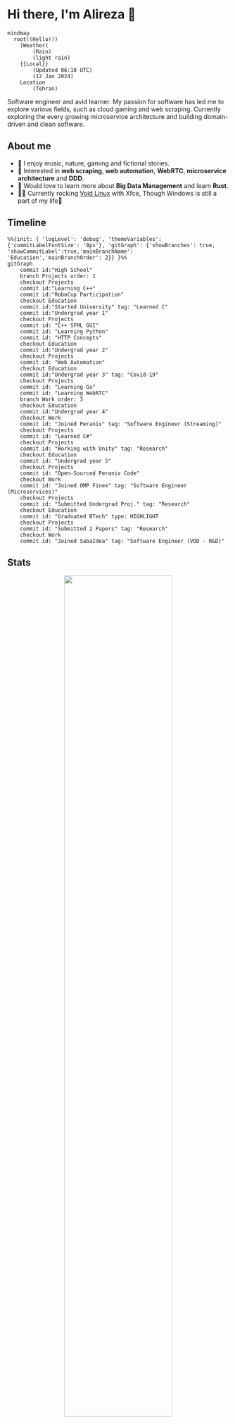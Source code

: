 Hi there, I'm Alireza :wave:
===========================
```mermaid
mindmap
  root((Hello!))
    )Weather(
        (Rain)
        (light rain)
    {{Local}}
        (Updated 06:10 UTC)
        (12 Jan 2024)
    Location
        (Tehran)
```
 
Software engineer and avid learner. My passion for software has led me to explore various fields, such as cloud gaming and web scraping. Currently exploring the every growing microservice architecture and building domain-driven and clean software.

## About me  
- 🌱 I enjoy music, nature, gaming and fictional stories.  
- 🔭 Interested in __web scraping__, __web automation__, __WebRTC__, __microservice architecture__ and __DDD__.
- 🤔 Would love to learn more about __Big Data Management__ and learn __Rust__.  
- 👨‍💻 Currently rocking [Void Linux](https://voidlinux.org/) with Xfce, Though Windows is still a part of my life🙂

## Timeline
```mermaid
%%{init: { 'logLevel': 'debug', 'themeVariables': {'commitLabelFontSize': '8px'}, 'gitGraph': {'showBranches': true, 'showCommitLabel':true,'mainBranchName': 'Education','mainBranchOrder': 2}} }%%
gitGraph
    commit id:"High School"
    branch Projects order: 1
    checkout Projects
    commit id:"Learning C++"
    commit id:"RoboCup Participation"
    checkout Education
    commit id:"Started University" tag: "Learned C"
    commit id:"Undergrad year 1"
    checkout Projects
    commit id: "C++ SFML GUI"
    commit id: "Learning Python"
    commit id: "HTTP Concepts"
    checkout Education
    commit id:"Undergrad year 2"
    checkout Projects
    commit id: "Web Automation"
    checkout Education
    commit id:"Undergrad year 3" tag: "Covid-19"
    checkout Projects
    commit id: "Learning Go"
    commit id: "Learning WebRTC"
    branch Work order: 3
    checkout Education
    commit id:"Undergrad year 4"
    checkout Work
    commit id: "Joined Peranix" tag: "Software Engineer (Streaming)"
    checkout Projects
    commit id: "Learned C#"
    checkout Projects
    commit id: "Working with Unity" tag: "Research"
    checkout Education
    commit id: "Undergrad year 5"
    checkout Projects
    commit id: "Open-Sourced Peranix Code"
    checkout Work
    commit id: "Joined OMP Finex" tag: "Software Engineer (Microservices)"
    checkout Projects
    commit id: "Submitted Undergrad Proj." tag: "Research"
    checkout Education
    commit id: "Graduated BTech" type: HIGHLIGHT
    checkout Projects
    commit id: "Submitted 2 Papers" tag: "Research"
    checkout Work
    commit id: "Joined SabaIdea" tag: "Software Engineer (VOD - R&D)"
```

## Stats
<p align="center" style="max-width=80%;">
  <img width="70%" src="https://github-readme-stats.vercel.app/api/top-langs/?username=Xosrov&layout=compact&bg_color=461220&hide_border=true&text_color=c73f1d&title_color=c73f1d&theme=dark&border_radius=4.5"/>

</p>

